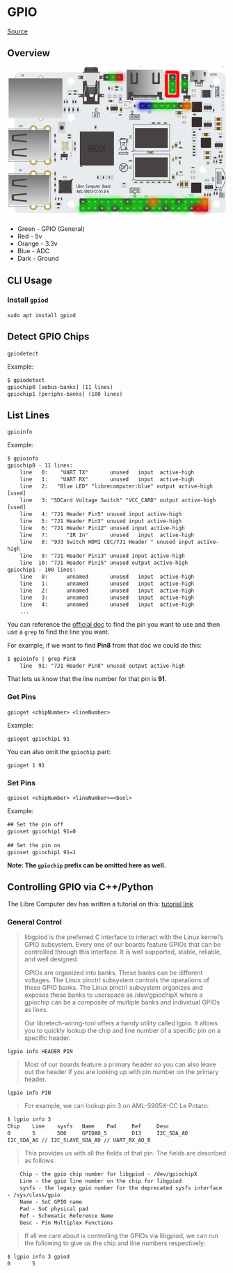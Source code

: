 # GPIO
[Source](https://developer.technexion.com/docs/using-gpio-from-a-linux-shell)
## Overview
![Board Image](libre_rips/board_img.png)

- Green - GPIO (General)
- Red - 5v
- Orange - 3.3v
- Blue - ADC
- Dark - Ground

## CLI Usage

### Install `gpiod`
```
sudo apt install gpiod
```

## Detect GPIO Chips
```
gpiodetect
```

Example:
```
$ gpiodetect
gpiochip0 [aobus-banks] (11 lines)
gpiochip1 [periphs-banks] (100 lines)
```

## List Lines
```
gpioinfo
```

Example:
```
$ gpioinfo
gpiochip0 - 11 lines:
	line   0:    "UART TX"       unused   input  active-high 
	line   1:    "UART RX"       unused   input  active-high 
	line   2:   "Blue LED" "librecomputer:blue" output active-high [used]
	line   3: "SDCard Voltage Switch" "VCC_CARD" output active-high [used]
	line   4: "7J1 Header Pin5" unused input active-high 
	line   5: "7J1 Header Pin3" unused input active-high 
	line   6: "7J1 Header Pin12" unused input active-high 
	line   7:      "IR In"       unused   input  active-high 
	line   8: "9J3 Switch HDMI CEC/7J1 Header " unused input active-high 
	line   9: "7J1 Header Pin13" unused input active-high 
	line  10: "7J1 Header Pin15" unused output active-high 
gpiochip1 - 100 lines:
	line   0:      unnamed       unused   input  active-high 
	line   1:      unnamed       unused   input  active-high 
	line   2:      unnamed       unused   input  active-high 
	line   3:      unnamed       unused   input  active-high 
	line   4:      unnamed       unused   input  active-high
    ...
```

You can reference the [official doc](https://docs.google.com/spreadsheets/d/1U3z0Gb8HUEfCIMkvqzmhMpJfzRqjPXq7mFLC-hvbKlE/edit#gid=0) to find the pin you want to use and then use a `grep` to find the line you want. 

For example, if we want to find **Pin8** from that doc we could do this:
```
$ gpioinfo | grep Pin8
	line  91: "7J1 Header Pin8" unused output active-high 
```

That lets us know that the line number for that pin is **91**. 

### Get Pins
```
gpioget <chipNumber> <lineNumber>
```

Example:
```
gpioget gpiochip1 91
```

You can also omit the `gpiochip` part:
```
gpioget 1 91
```

### Set Pins
```
gpioset <chipNumber> <lineNumber>=<bool>
```

Example:
```
## Set the pin off
gpioset gpiochip1 91=0

## Set the pin on
gpioset gpiochip1 91=1
```

**Note: The `gpiochip` prefix can be omitted here as well.** 

## Controlling GPIO via C++/Python
The Libre Computer dev has written a tutorial on this:
[tutorial link](https://hub.libre.computer/t/how-to-control-gpio-via-python-3/601)

### General Control
> libgpiod is the preferred C interface to interact with the Linux kernel’s GPIO subsystem. Every one of our boards feature GPIOs that can be controlled through this interface. It is well supported, stable, reliable, and well designed.
> 
> GPIOs are organized into banks. These banks can be different voltages. The Linux pinctrl subsystem controls the operations of these GPIO banks. The Linux pinctrl subsystem organizes and exposes these banks to userspace as /dev/gpiochipX where a gpiochip can be a composite of multiple banks and individual GPIOs as lines.
> 
> Our libretech-wiring-tool offers a handy utility called lgpio. It allows you to quickly lookup the chip and line number of a specific pin on a specific header.

```
lgpio info HEADER PIN
```

> Most of our boards feature a primary header so you can also leave out the header if you are looking up with pin number on the primary header.

```
lgpio info PIN
```

> For example, we can lookup pin 3 on AML-S905X-CC Le Potato:
```
$ lgpio info 3
Chip    Line    sysfs   Name    Pad     Ref     Desc
0       5       506     GPIOAO_5        D13     I2C_SDA_AO      I2C_SDA_AO // I2C_SLAVE_SDA_AO // UART_RX_AO_B
```

> This provides us with all the fields of that pin. The fields are described as follows:
```
    Chip - the gpio chip number for libgpiod - /dev/gpiochipX
    Line - the gpio line number on the chip for libgpiod
    sysfs - the legacy gpio number for the deprecated sysfs interface - /sys/class/gpio
    Name - SoC GPIO name
    Pad - SoC physical pad
    Ref - Schematic Reference Name
    Desc - Pin Multiplex Functions
```

> If all we care about is controlling the GPIOs via libgpiod, we can run the following to give us the chip and line numbers respectively:

```
$ lgpio info 3 gpiod
0       5
```